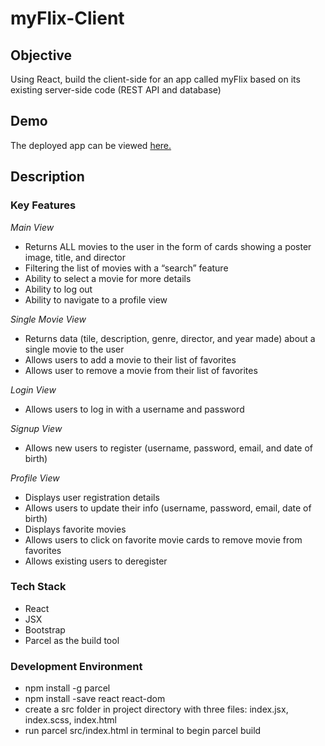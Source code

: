 # myFlix-Client

## Objective

Using React, build the client-side for an app called myFlix based on its
existing server-side code (REST API and database)

## Demo

The deployed app can be viewed [here.](https://my-flix-app83.netlify.app/)

## Description

### Key Features

_Main View_

-   Returns ALL movies to the user in the form of cards showing a poster image, title, and director
-   Filtering the list of movies with a “search” feature
-   Ability to select a movie for more details
-   Ability to log out
-   Ability to navigate to a profile view 

_Single Movie View_

-   Returns data (tile, description, genre, director, and year made) about a single movie to the user
-   Allows users to add a movie to their list of favorites
-   Allows user to remove a movie from their list of favorites

_Login View_

-   Allows users to log in with a username and password

_Signup View_

-   Allows new users to register (username, password, email, and date of birth)

_Profile View_

-   Displays user registration details
-   Allows users to update their info (username, password, email, date of birth)
-   Displays favorite movies
-   Allows users to click on favorite movie cards to remove movie from favorites
-   Allows existing users to deregister

### Tech Stack

-   React
-   JSX
-   Bootstrap
-   Parcel as the build tool

### Development Environment

-   npm install -g parcel
-   npm install -save react react-dom
-   create a src folder in project directory with three files: index.jsx, index.scss, index.html
-   run parcel src/index.html in terminal to begin parcel build